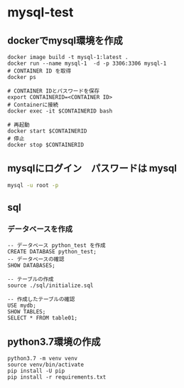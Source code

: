# mysql-test

## dockerでmysql環境を作成
```shell
docker image build -t mysql-1:latest . 
docker run --name mysql-1  -d -p 3306:3306 mysql-1
# CONTAINER ID を取得
docker ps

# CONTAINER IDとパスワードを保存
export CONTAINERID=<CONTAINER ID>
# Containerに接続
docker exec -it $CONTAINERID bash
```

```shell
# 再起動
docker start $CONTAINERID
# 停止
docker stop $CONTAINERID
```

## mysqlにログイン　パスワードは mysql
```bash
mysql -u root -p
```

## sql
### データベースを作成
```mysql
-- データベース python_test を作成
CREATE DATABASE python_test;
-- データベースの確認
SHOW DATABASES;

-- テーブルの作成
source ./sql/initialize.sql

-- 作成したテーブルの確認
USE mydb;
SHOW TABLES;
SELECT * FROM table01;
```

## python3.7環境の作成
```shell
python3.7 -m venv venv
source venv/bin/activate
pip install -U pip
pip install -r requirements.txt
```